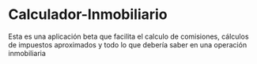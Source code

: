 # Calculador-Inmobiliario
Esta es una aplicación beta que facilita el calculo de comisiones, cálculos de impuestos aproximados y todo lo que debería saber en una operación inmobiliaria 
